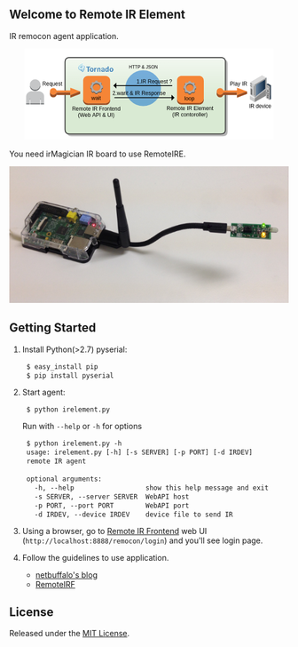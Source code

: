## Welcome to Remote IR Element

IR remocon agent application.

<div align="center"><img src="./images/overview.png" /></div>

 You need irMagician IR board to use RemoteIRE.

<div align="center"><img src="./images/irMagicianRPi.png" /></div>

## Getting Started

1. Install Python(>2.7) pyserial:

        $ easy_install pip
        $ pip install pyserial

2. Start agent:

        $ python irelement.py

   Run with `--help` or `-h` for options

        $ python irelement.py -h
        usage: irelement.py [-h] [-s SERVER] [-p PORT] [-d IRDEV]
        remote IR agent

        optional arguments:
          -h, --help                  show this help message and exit
          -s SERVER, --server SERVER  WebAPI host
          -p PORT, --port PORT        WebAPI port
          -d IRDEV, --device IRDEV    device file to send IR


3. Using a browser, go to [Remote IR Frontend](https://github.com/netbuffalo/RemoteIRF) web UI (`http://localhost:8888/remocon/login`) and you'll see login page.

4. Follow the guidelines to use application.

    * [netbuffalo's blog](http://netbuffalo.doorblog.jp/archives/4873455.html)
    * [RemoteIRF](https://github.com/netbuffalo/RemoteIRF)


## License

Released under the [MIT License](http://www.opensource.org/licenses/MIT).

